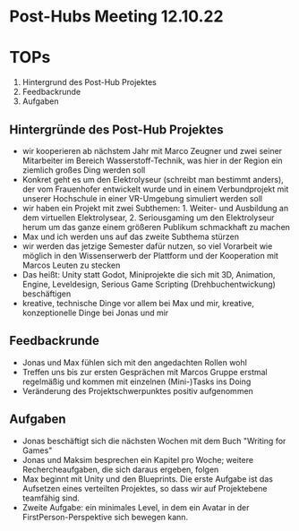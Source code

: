 # Post-Hubs Meeting 12.10.22

# TOPs

1. Hintergrund des Post-Hub Projektes
2. Feedbackrunde
3. Aufgaben


## Hintergründe des Post-Hub Projektes
- wir kooperieren ab nächstem Jahr mit Marco Zeugner und zwei seiner Mitarbeiter im Bereich Wasserstoff-Technik, was hier in der Region ein ziemlich großes Ding werden soll
- Konkret geht es um den Elektrolyseur (schreibt man bestimmt anders), der vom Frauenhofer entwickelt wurde und in einem Verbundprojekt mit unserer Hochschule in einer VR-Umgebung simuliert werden soll
- wir haben ein Projekt mit zwei Subthemen: 1.  Weiter- und Ausbildung an dem virtuellen Elektrolysear, 2. Seriousgaming um den Elektrolyseur herum um das ganze einem größeren Publikum schmackhaft zu machen
- Max und ich werden uns auf das zweite Subthema stürzen
- wir werden das jetzige Semester dafür nutzen, so viel Vorarbeit wie möglich in den Wissenserwerb der Plattform und der Kooperation mit Marcos Leuten zu stecken
- Das heißt: Unity statt Godot, Miniprojekte die sich mit 3D, Animation, Engine, Leveldesign, Serious Game Scripting (Drehbuchentwickung) beschäftigen
- kreative, technische Dinge vor allem bei Max und mir, kreative, konzeptionelle Dinge bei Jonas und mir

## Feedbackrunde

- Jonas und Max fühlen sich mit den angedachten Rollen wohl
- Treffen uns bis zur ersten Gesprächen mit Marcos Gruppe erstmal regelmäßig und kommen mit einzelnen (Mini-)Tasks ins Doing
- Veränderung des Projektschwerpunktes positiv aufgenommen

## Aufgaben

- Jonas beschäftigt sich die nächsten Wochen mit dem Buch "Writing for Games" 
- Jonas und Maksim besprechen ein Kapitel pro Woche; weitere Rechercheaufgaben, die sich daraus ergeben, folgen
- Max beginnt mit Unity und den Blueprints. Die erste Aufgabe ist das Aufsetzen eines verteilten Projektes, so dass wir auf Projektebene teamfähig sind.
- Zweite Aufgabe: ein minimales Level, in dem ein Avatar in der FirstPerson-Perspektive sich bewegen kann.